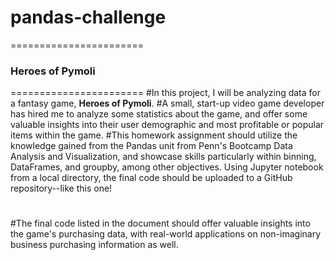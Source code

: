 # pandas-challenge
=======================
### Heroes of Pymoli
=======================
#In this project, I will be analyzing data for a fantasy game, **Heroes of Pymoli**.
#A small, start-up video game developer has hired me to analyze some statistics about the game, and offer some valuable insights into their user demographic and most profitable or popular items within the game.
#This homework assignment should utilize the knowledge gained from the Pandas unit from Penn's Bootcamp Data Analysis and Visualization, and showcase skills particularly within binning, DataFrames, and groupby, among other objectives.  Using Jupyter notebook from a local directory, the final code should be uploaded to a GitHub repository--like this one!
#
#The final code listed in the document should offer valuable insights into the game's purchasing data, with real-world applications on non-imaginary business purchasing information as well.

